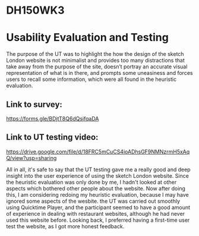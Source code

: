 # DH150WK3

# Usability Evaluation and Testing

The purpose of the UT was to highlight the how the design of the sketch London website is not minimalist and provides too many distractions that take away from the purpose of the site, doesn’t portray an accurate visual representation of what is in there, and prompts some uneasiness and forces users to recall some information, which were all found in the heuristic evaluation. 


## Link to survey: 
https://forms.gle/BDjtT8Q6dQsjfqaDA


## Link to UT testing video: 

https://drive.google.com/file/d/18FRC5mCuCS4ioADhsGF9NMNzrmH5xAqQ/view?usp=sharing


All in all, it's safe to say that the UT testing gave me a really good and deep insight into the user experience of using the sketch London website. Since the heuristic evaluation was only done by me, I hadn't looked at other aspects which bothered other people about the website. Now after doing this, I am considering redoing my heuristic evaluation, because I may have ignored some aspects of the wesbite. the UT was carried out smoothly using Quicktime Player, and the participant seemed to have a good amount of experience in dealing with restaurant websites, although he had never used this website before. Looking back, I preferred having a first-time user test the website, as I got more honest feedback.
